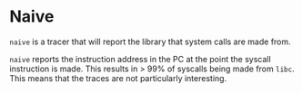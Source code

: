 # Naive

`naive` is a tracer that will report the library that system calls are made from.

`naive` reports the instruction address in the PC at the point the syscall instruction is made. This results in 
\> 99% of syscalls being made from `libc`. This means that the traces are not particularly interesting.
